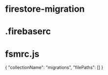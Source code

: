 # firestore-migration

# .firebaserc
# fsmrc.js

{
  "collectionName": "migrations",
  "filePaths": []
}